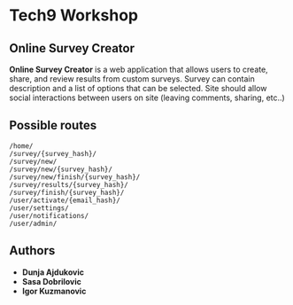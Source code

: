 # Tech9 Workshop
## Online Survey Creator
**Online Survey Creator** is a web application that allows users to create, share, and review results from custom surveys. Survey can contain description and a list of options that can be selected. Site should allow social interactions between users on site (leaving comments, sharing, etc..)

## Possible routes
```
/home/
/survey/{survey_hash}/
/survey/new/
/survey/new/{survey_hash}/
/survey/new/finish/{survey_hash}/
/survey/results/{survey_hash}/
/survey/finish/{survey_hash}/
/user/activate/{email_hash}/
/user/settings/
/user/notifications/
/user/admin/
```

## Authors
* **Dunja Ajdukovic**
* **Sasa Dobrilovic**
* **Igor Kuzmanovic**
